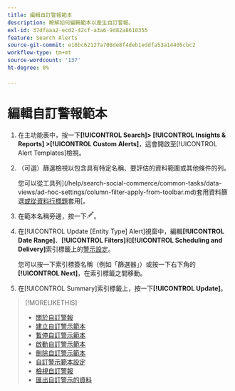 ```yaml
---
title: 編輯自訂警報範本
description: 瞭解如何編輯範本以產生自訂警報。
exl-id: 37dfaaa2-ecd2-42cf-a3a6-9d82a8610355
feature: Search Alerts
source-git-commit: e16bc62127a708de8f4deb1eddfa53a14405cbc2
workflow-type: tm+mt
source-wordcount: '137'
ht-degree: 0%

---
```


# 編輯自訂警報範本

1. 在主功能表中，按一下&#x200B;**[!UICONTROL Search]> [!UICONTROL Insights & Reports] >[!UICONTROL Custom Alerts]**，這會開啟至[!UICONTROL Alert Templates]檢視。

1. （可選）篩選檢視以包含具有特定名稱、要評估的資料範圍或其他條件的列。

   您可以從工具列](/help/search-social-commerce/common-tasks/data-views/ad-hoc-settings/column-filter-apply-from-toolbar.md)套用資料篩選[或從資料行標題](/help/search-social-commerce/common-tasks/data-views/ad-hoc-settings/column-filter-apply-from-column-heading.md)套用[。

1. 在範本名稱旁邊，按一下![編輯](/help/search-social-commerce/assets/edit.png "編輯")。

1. 在[!UICONTROL Update \[Entity Type\] Alert]視窗中，編輯&#x200B;**[!UICONTROL Date Range]**、**[!UICONTROL Filters]**&#x200B;和&#x200B;**[!UICONTROL Scheduling and Delivery]**&#x200B;索引標籤上的[警示設定](alert-template-settings.md)。

   您可以按一下索引標簽名稱（例如「篩選器」）或按一下右下角的&#x200B;**[!UICONTROL Next]**，在索引標籤之間移動。

1. 在[!UICONTROL Summary]索引標籤上，按一下&#x200B;**[!UICONTROL Update]**。

>[!MORELIKETHIS]
>
>* [關於自訂警報](alert-about.md)
>* [建立自訂警示範本](alert-template-create.md)
>* [暫停自訂警示範本](alert-template-pause.md)
>* [啟動自訂警示範本](alert-template-activate.md)
>* [刪除自訂警示範本](alert-template-delete.md)
>* [自訂警示範本設定](alert-template-settings.md)
>* [檢視自訂警報](alert-view.md)
>* [匯出自訂警示的資料](alert-export-data.md)
